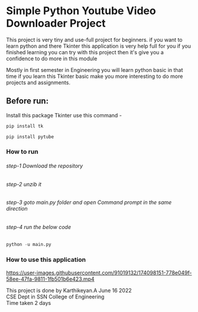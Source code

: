 # Simple Python Youtube Video Downloader Project 

  This project is very tiny and use-full project for beginners. if you want to learn python and there Tkinter this application is very help full for you if you finished learning you can try with this project then it's give you a confidence to do more in this module  
  
  Mostly in first semester in Engineering you will learn python basic in that time if you learn this Tkinter basic make you more interesting to do more projects and assignments.
  
## Before run:
  Install this package Tkinter use this command - 


```python 
pip install tk

```
```python 
pip install pytube

```

### How to run
###### step-1 Download the repository
###### step-2 unzib it
###### step-3 goto main.py folder and open Command prompt in the same direction
###### step-4 run the below code
```python 
python -u main.py
```

### How to use this application
https://user-images.githubusercontent.com/91019132/174098151-778e049f-58ee-47fa-9811-1fb501b6e423.mp4

This project is done by Karthikeyan.A June 16 2022\
CSE Dept in SSN College of Engineering\
Time taken 2 days
